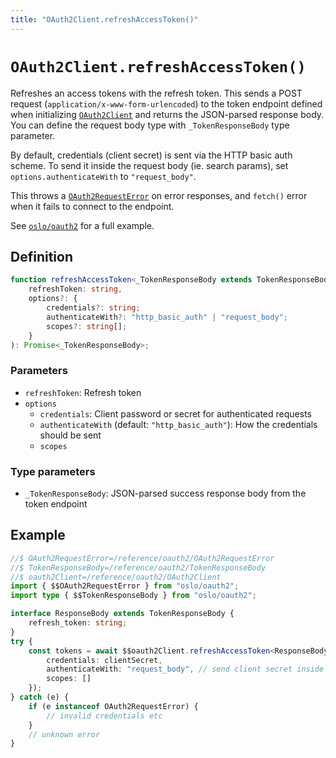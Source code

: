 ```yaml
---
title: "OAuth2Client.refreshAccessToken()"
---
```


# `OAuth2Client.refreshAccessToken()`

Refreshes an access tokens with the refresh token. This sends a POST request (`application/x-www-form-urlencoded`) to the token endpoint defined when initializing [`OAuth2Client`](/reference/oauth2/OAuth2Client) and returns the JSON-parsed response body. You can define the request body type with `_TokenResponseBody` type parameter.

By default, credentials (client secret) is sent via the HTTP basic auth scheme. To send it inside the request body (ie. search params), set `options.authenticateWith` to `"request_body"`.

This throws a [`OAuth2RequestError`](/reference/oauth2/OAuth2RequestError) on error responses, and `fetch()` error when it fails to connect to the endpoint.

See [`oslo/oauth2`](/reference/oauth2) for a full example.

## Definition

```ts
function refreshAccessToken<_TokenResponseBody extends TokenResponseBody>(
	refreshToken: string,
	options?: {
		credentials?: string;
		authenticateWith?: "http_basic_auth" | "request_body";
		scopes?: string[];
	}
): Promise<_TokenResponseBody>;
```

### Parameters

- `refreshToken`: Refresh token
- `options`
  - `credentials`: Client password or secret for authenticated requests
  - `authenticateWith` (default: `"http_basic_auth"`): How the credentials should be sent
  - `scopes`

### Type parameters

- `_TokenResponseBody`: JSON-parsed success response body from the token endpoint

## Example

```ts
//$ OAuth2RequestError=/reference/oauth2/OAuth2RequestError
//$ TokenResponseBody=/reference/oauth2/TokenResponseBody
//$ oauth2Client=/reference/oauth2/OAuth2Client
import { $$OAuth2RequestError } from "oslo/oauth2";
import type { $$TokenResponseBody } from "oslo/oauth2";

interface ResponseBody extends TokenResponseBody {
	refresh_token: string;
}
try {
	const tokens = await $$oauth2Client.refreshAccessToken<ResponseBody>(code, {
		credentials: clientSecret,
		authenticateWith: "request_body", // send client secret inside body
		scopes: []
	});
} catch (e) {
	if (e instanceof OAuth2RequestError) {
		// invalid credentials etc
	}
	// unknown error
}
```
